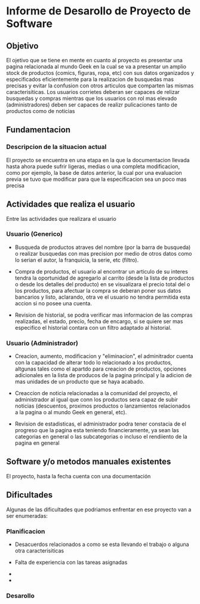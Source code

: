 # Informe de Desarollo de Proyecto de Software

## Objetivo 

El ojetivo que se tiene en mente en cuanto al proyecto es presentar una pagina relacionada al mundo Geek en la cual se va 
a presentar un amplio stock de productos (comics, figuras, ropa, etc) con sus datos organizados y especificados 
eficientemente para la realizacion de busquedas mas precisas y evitar la confusion con otros articulos que comparten las
mismas caracterisiticas. Los usuarios corrietes deberan ser capaces de relizar busquedas y compras mientras que los 
usuarios con rol mas elevado (administradores) deben ser capaces de realizr pulicaciones tanto de productos como de 
noticias

## Fundamentacion

### Descripcion de la situacion actual

El proyecto se encuentra en una etapa en la que la documentacion llevada hasta ahora puede sufrir ligeras, medias o una
completa modificacion, como por ejemplo, la base de datos anterior, la cual por una evaluacion previa se tuvo que
modificar para que la especificacion sea un poco mas precisa

## Actividades que realiza el usuario

Entre las actividades que realizara el usuario

### Usuario (Generico)

- Busqueda de productos atraves del nombre (por la barra de busqueda) o realizar busquedas con mas precision por medio de
otros datos como lo serian el autor, la franquicia, la serie, etc (filtro).

- Compra de productos, el usuario al encontrar un articulo de su interes tendra la oportunidad de agregarlo al carrito 
(desde la lista de productos o desde los detalles del producto) en se visualizara el precio total del o los productos,
para afectuar la compra se deberan poner sus datos bancarios y listo, aclarando, otra ve el usuario no tendra permitida
esta accion si no posee una cuenta.

- Revision de historial, se podra verificar mas informacion de las compras realizadas, el estado, precio, fecha de encargo,
si se quiere ser mas especifico el historial contara con un filtro adaptado al historial. 

### Usuario (Administrador)

- Creacion, aumento, modificacion y "eliminacion", el adminitrador cuenta con la capacidad de alterar todo lo relacionado
a los productos, altgunas tales como el apartdo para creacion de productos, opciones adicionales en la lista de producos
de la pagina principal y la adicion de mas unidades de un producto que se haya acabado.

- Creaccion de noticia relacionadas a la comunidad del proyecto, el administrador al igual que conn los productos sera
capaz de subir noticias (descuentos, proximos productos o lanzamientos relacionados a la pagina o al mundo Geek en general, etc).

- Revision de estadisticas, el administrador podra tener constacia de el progreso que la pagina esta teniendo financieramente, ya
sean las categorias en general o las subcategorias o incluso el rendiiento de la pagina en general

## Software y/o metodos manuales existentes

El proyecto, hasta la fecha cuenta con una documentación

## Dificultades

Algunas de las dificultades que podriamos enfrentar en ese proyecto van a ser enumeradas:

### Planificacion

- Desacuerdos relacionados a como se esta llevando el trabajo o alguna otra caracterisiticas

- Falta de experiencia con las tareas asignadas

-

-

### Desarollo
